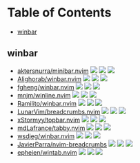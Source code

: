 # Table of Contents

<!-- toc -->

- [winbar](#winbar)

<!-- tocstop -->

## winbar

- [aktersnurra/minibar.nvim](https://github.com/aktersnurra/minibar.nvim) ![](https://img.shields.io/github/stars/aktersnurra/minibar.nvim) ![](https://img.shields.io/github/last-commit/aktersnurra/minibar.nvim) ![](https://img.shields.io/github/commit-activity/y/aktersnurra/minibar.nvim)
- [Alighorab/winbar.nvim](https://github.com/Alighorab/winbar.nvim) ![](https://img.shields.io/github/stars/Alighorab/winbar.nvim) ![](https://img.shields.io/github/last-commit/Alighorab/winbar.nvim) ![](https://img.shields.io/github/commit-activity/y/Alighorab/winbar.nvim)
- [fgheng/winbar.nvim](https://github.com/fgheng/winbar.nvim) ![](https://img.shields.io/github/stars/fgheng/winbar.nvim) ![](https://img.shields.io/github/last-commit/fgheng/winbar.nvim) ![](https://img.shields.io/github/commit-activity/y/fgheng/winbar.nvim)
- [mnjm/winline.nvim](https://github.com/mnjm/winline.nvim) ![](https://img.shields.io/github/stars/mnjm/winline.nvim) ![](https://img.shields.io/github/last-commit/mnjm/winline.nvim) ![](https://img.shields.io/github/commit-activity/y/mnjm/winline.nvim)
- [Ramilito/winbar.nvim](https://github.com/Ramilito/winbar.nvim) ![](https://img.shields.io/github/stars/Ramilito/winbar.nvim) ![](https://img.shields.io/github/last-commit/Ramilito/winbar.nvim) ![](https://img.shields.io/github/commit-activity/y/Ramilito/winbar.nvim)
- [LunarVim/breadcrumbs.nvim](https://github.com/LunarVim/breadcrumbs.nvim) ![](https://img.shields.io/github/stars/LunarVim/breadcrumbs.nvim) ![](https://img.shields.io/github/last-commit/LunarVim/breadcrumbs.nvim) ![](https://img.shields.io/github/commit-activity/y/LunarVim/breadcrumbs.nvim)
- [xStormyy/topbar.nvim](https://github.com/xStormyy/topbar.nvim) ![](https://img.shields.io/github/stars/xStormyy/topbar.nvim) ![](https://img.shields.io/github/last-commit/xStormyy/topbar.nvim) ![](https://img.shields.io/github/commit-activity/y/xStormyy/topbar.nvim)
- [mdLafrance/tabby.nvim](https://github.com/mdLafrance/tabby.nvim) ![](https://img.shields.io/github/stars/mdLafrance/tabby.nvim) ![](https://img.shields.io/github/last-commit/mdLafrance/tabby.nvim) ![](https://img.shields.io/github/commit-activity/y/mdLafrance/tabby.nvim)
- [wsdjeg/winbar.nvim](https://github.com/wsdjeg/winbar.nvim) ![](https://img.shields.io/github/stars/wsdjeg/winbar.nvim) ![](https://img.shields.io/github/last-commit/wsdjeg/winbar.nvim) ![](https://img.shields.io/github/commit-activity/y/wsdjeg/winbar.nvim)
- [JavierParra/nvim-breadcrumbs](https://github.com/JavierParra/nvim-breadcrumbs) ![](https://img.shields.io/github/stars/JavierParra/nvim-breadcrumbs) ![](https://img.shields.io/github/last-commit/JavierParra/nvim-breadcrumbs) ![](https://img.shields.io/github/commit-activity/y/JavierParra/nvim-breadcrumbs)
- [epheien/wintab.nvim](https://github.com/epheien/wintab.nvim) ![](https://img.shields.io/github/stars/epheien/wintab.nvim) ![](https://img.shields.io/github/last-commit/epheien/wintab.nvim) ![](https://img.shields.io/github/commit-activity/y/epheien/wintab.nvim)
